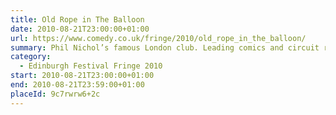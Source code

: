 ```yaml
---
title: Old Rope in The Balloon
date: 2010-08-21T23:00:00+01:00
url: https://www.comedy.co.uk/fringe/2010/old_rope_in_the_balloon/
summary: Phil Nichol’s famous London club. Leading comics and circuit regulars perform new material alongside a nightly headliner. Performers hold the noose, only letting go when telling new gags.
category:
  - Edinburgh Festival Fringe 2010
start: 2010-08-21T23:00:00+01:00
end: 2010-08-21T23:59:00+01:00
placeId: 9c7rwrw6+2c
---
```

